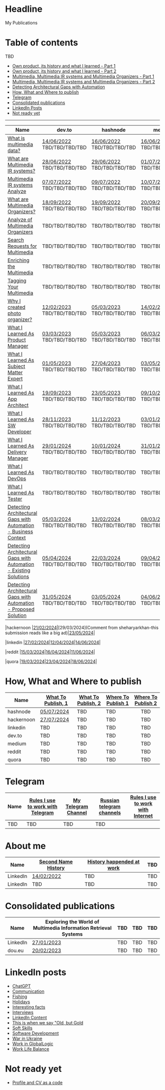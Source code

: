 # Headline

My Publications

# Table of contents

TBD

- [Own product, its history and what I learned - Part 1](./MyPublications.md#multimedia-multimedia-ir-systems-and-multimedia-organizers-1)
- [Own product, its history and what I learned - Part 2](./MyPublications.md#multimedia-multimedia-ir-systems-and-multimedia-organizers-2)
- [Multimedia, Multimedia IR systems and Multimedia Organizers - Part 1](./MyPublications.md#own-product-its-history-and-what-i-learned-1)
- [Multimedia, Multimedia IR systems and Multimedia Organizers - Part 2](./MyPublications.md#own-product-its-history-and-what-i-learned-2)
- [Detecting Architectural Gaps with Automation](./MyPublications.md#detecting-architectural-gaps-with-automation)
- [How, What and Where to publish](./MyPublications.md#how-what-and-where-to-publish)
- [Telegram](./MyPublications.md#telegram)
- [Consolidated publications](./MyPublications.md#consolidated-publications)
- [LinkedIn Posts](./MyPublications.md#linkedin-posts)
- [Not ready yet](./MyPublications.md#not-ready-yet)

---

|Name       | dev.to | hashnode   | medium     |reddit     | quora      | hackernoon | linkedin |
|-----------|--------|------------|------------|-----------|------------|------------|:--------:|
|[What is multimedia data?](./MultimediaData_en.md)| [14/06/2022](https://dev.to/dimanikulin/what-is-multimedia-data-111f) TBD/TBD/TBD/TBD |[16/06/2022](https://dimanikulin.hashnode.dev/what-is-multimedia-data) TBD/TBD/TBD/TBD | [16/06/2022](https://medium.com/@dimanikulin_43511/what-is-multimedia-data-16c2bfdb3829) TBD/TBD/TBD/TBD | [16/06/2022](https://www.reddit.com/r/fva/comments/ve7188/what_is_multimedia_data/) TBD/TBD/TBD/TBD | [19/06/2022](https://www.quora.com/profile/Dima-Nikulin-2/What-is-Multimedia-Data-We-live-in-the-digital-data-era-and-growing-of-the-Internet-gives-us-a-possibility-to-find-th) TBD/TBD/TBD/TBD | N/A | N/A |
|[What are Multimedia IR systems?](./MultimediaIRSystems_en.md)| [28/06/2022](https://dev.to/dimanikulin/what-are-multimedia-ir-systems-5c7nv) TBD/TBD/TBD/TBD | [29/06/2022](https://dimanikulin.hashnode.dev/what-are-multimedia-ir-systems) TBD/TBD/TBD/TBD | [01/07/2022](https://medium.com/@dimanikulin_43511/what-are-multimedia-ir-systems-531366920642) TBD/TBD/TBD/TBD | was deleted as spam N/A | [03/07/2022](https://www.quora.com/profile/Dima-Nikulin-2/What-are-Multimedia-IR-Systems-Lets-briefly-overview-the-Multimedia-IR-systems-According-to-the-Wikipedia-https) TBD/TBD/TBD/TBD | N/A | N/A |
|[Multimedia IR systems Analyze](./MultimediaIRSystemsAnalyze_en.md)|[07/07/2022](https://dev.to/dimanikulin/multimedia-ir-systems-analyze-4e17) TBD/TBD/TBD/TBD | [09/07/2022](https://dimanikulin.hashnode.dev/multimedia-ir-systems-analyze) TBD/TBD/TBD/TBD | [10/07/2022](https://medium.com/@dimanikulin_43511/multimedia-ir-systems-analyze-67d40a5537c5) TBD/TBD/TBD/TBD | was deleted as spam N/A | [13/07/2022](https://www.quora.com/profile/Dima-Nikulin-2/Multimedia-IR-Systems-analyze-Let-us-compare-several-multimedia-IR-systems-by-covering-requirements-and-needs-we-identi) TBD/TBD/TBD/TBD | N/A | N/A |
|[What are Multimedia Organizers?](./MultimediaOrganizers_en.md)| [18/09/2022](https://dev.to/dimanikulin/what-are-the-photo-organizers-1na9) TBD/TBD/TBD/TBD | [19/09/2022](https://dimanikulin.hashnode.dev/what-are-the-photo-organizers) TBD/TBD/TBD/TBD | [20/09/2022](https://medium.com/@dimanikulin_43511/multimedia-organizers-functions-e8def4e7d550) TBD/TBD/TBD/TBD | [20/08/2022](https://www.reddit.com/r/fva/comments/xkum82/what_are_the_multimedia_organizers/) TBD/TBD/TBD/TBD | [22/09/2022](https://www.quora.com/profile/Dima-Nikulin-2/What-are-the-Multimedia-Organizers-Multimedia-Organizers-functions-They-currently-perform-the-search-in-photo-set) TBD/TBD/TBD/TBD | N/A | N/A |
|[Analyze of Multimedia Organizers](./MultimediaOrganizersAnalyze_en.md)| TBD/TBD/TBD/TBD | TBD/TBD/TBD/TBD | TBD/TBD/TBD/TBD | TBD/TBD/TBD/TBD | TBD/TBD/TBD/TBD | TBD/TBD/TBD/TBD | TBD/TBD/TBD/TBD |
|[Search Requests for Multimedia](./MultimediaSearchRequests_en.md)| TBD/TBD/TBD/TBD | TBD/TBD/TBD/TBD | TBD/TBD/TBD/TBD | TBD/TBD/TBD/TBD | TBD/TBD/TBD/TBD | TBD/TBD/TBD/TBD | TBD/TBD/TBD/TBD |
|[Enriching the Multimedia](./MultimediaEnriching_en.md)| TBD/TBD/TBD/TBD | TBD/TBD/TBD/TBD | TBD/TBD/TBD/TBD | TBD/TBD/TBD/TBD | TBD/TBD/TBD/TBD | TBD/TBD/TBD/TBD | TBD/TBD/TBD/TBD |
|[Tagging Your Multimedia](./MultimediaTagging_en.md)| TBD/TBD/TBD/TBD | TBD/TBD/TBD/TBD | TBD/TBD/TBD/TBD | TBD/TBD/TBD/TBD | TBD/TBD/TBD/TBD | TBD/TBD/TBD/TBD | TBD/TBD/TBD/TBD |
|[Why I created photo organizer?](./WhyCreatedPhotoOrganizer_en.md) | [12/02/2023](https://dev.to/dimanikulin/why-i-decided-to-create-my-photo-organizer-1g7n) TBD/TBD/TBD/TBD | [05/03/2023](https://dimanikulin.hashnode.dev/why-i-decided-to-create-my-photo-organizer) TBD/TBD/TBD/TBD | [14/02/2023](https://medium.com/@dimanikulin_43511/why-i-decided-to-create-my-photo-organizer-84ab40565927) TBD/TBD/TBD/TBD | [12/02/2023](https://www.reddit.com/r/fva/comments/112s9q1/why_i_decided_to_create_my_photo_organizer/) TBD/TBD/TBD/TBD | [17/02/2023](https://www.quora.com/profile/Dima-Nikulin-2/Why-I-decided-to-create-my-photo-organizer-As-a-child-I-used-to-flip-through-family-photo-album-to-see-my-relatives-w) TBD/TBD/TBD/TBD | N/A | [20/02/2023](https://www.linkedin.com/posts/dimanikulin_productengineering-photos-activity-7034072973523193856-MvF4?utm_source=share&utm_medium=member_desktop) TBD/TBD/TBD/TBD |
|[What I Learned As Product Manager](./WhatILearnedAsProductManager_en.md) | [03/03/2023](https://dev.to/dimanikulin/what-i-learned-as-a-product-manager-while-creating-my-product-3fom) TBD/TBD/TBD/TBD | [05/03/2023](https://dimanikulin.hashnode.dev/what-i-learned-as-a-product-manager-while-creating-my-product) TBD/TBD/TBD/TBD | [06/03/2023](https://medium.com/@dimanikulin_43511/what-i-learned-as-a-product-manager-while-creating-my-product-d2cc97b23421) TBD/TBD/TBD/TBD | [10/03/2023](https://www.reddit.com/r/fva/comments/11nnrds/what_i_learned_as_a_product_manager_while/) TBD/TBD/TBD/TBD | [14/03/2023](https://www.quora.com/profile/Dima-Nikulin-2/What-I-learned-as-a-Product-Manager-while-creating-my-product-Design-Thinking-The-first-product-I-was-thinking-about-w-2) TBD/TBD/TBD/TBD | [01/05/2023](https://hackernoon.com/why-i-decided-to-create-a-photo-organizer-and-what-i-learned-as-a-result) TBD/TBD/TBD/TBD | [20/03/2023](https://www.linkedin.com/posts/dimanikulin_activity-7043490960445480960-KIPT?utm_source=share&utm_medium=member_desktop) TBD/TBD/TBD/TBD |
|[What I Learned As Subject Matter Expert](./WhatILearnedAsSubjectMatterExpert_en.md) | [01/05/2023](https://dev.to/dimanikulin/what-i-learned-as-a-subject-matter-expert-while-creating-my-product-a42) TBD/TBD/TBD/TBD | [27/04/2023](https://dimanikulin.hashnode.dev/what-i-learned-as-a-subject-matter-expert-while-creating-my-product) TBD/TBD/TBD/TBD | [03/05/2023](https://medium.com/@dimanikulin_43511/what-i-learned-as-a-subject-matter-expert-while-creating-my-product-bae1e32db1b4) TBD/TBD/TBD/TBD | [15/05/2023](https://www.reddit.com/r/fva/comments/13i0mr6/what_i_learned_as_a_subject_matter_expert_while/) TBD/TBD/TBD/TBD | [17/05/2023](https://www.quora.com/profile/Dima-Nikulin-2/What-I-learned-as-a-Subject-Matter-Expert-while-creating-my-product) TBD/TBD/TBD/TBD | [08/12/2023](https://hackernoon.com/what-i-learned-as-a-subject-matter-expert-while-creating-my-product) TBD/TBD/TBD/TBD | [15/09/2023](https://www.linkedin.com/posts/dimanikulin_multimedia-metadata-organizers-activity-7108344168963334144-VIMY?utm_source=share&utm_medium=member_desktop) TBD/TBD/TBD/TBD |
|[What I Learned As App Architect](./WhatILearnedAsAppArchitect_en.md) | [19/09/2023](https://dev.to/dimanikulin/what-i-learned-as-an-application-architect-while-creating-my-product-2j7p) TBD/TBD/TBD/TBD | [23/05/2023](https://dimanikulin.hashnode.dev/what-i-learned-as-an-application-architect-while-creating-my-product) TBD/TBD/TBD/TBD | [09/10/2023](https://medium.com/@dimanikulin_43511/what-i-learned-as-an-application-architect-while-creating-my-product-19852d4fdc16) TBD/TBD/TBD/TBD | [30/09/2023](https://www.reddit.com/r/fva/comments/16w0zr6/what_i_learned_as_an_application_architect_while/) TBD/TBD/TBD/TBD | [30/10/2023](https://www.quora.com/profile/Dima-Nikulin-2/What-I-learned-as-an-Application-Architect-while-creating-my-product) TBD/TBD/TBD/TBD | [27/12/2023](https://hackernoon.com/everything-i-learned-as-an-application-architect-while-creating-my-product) TBD/TBD/TBD/TBD | [18/10/2023](https://www.linkedin.com/posts/dimanikulin_ctivity-7120300166040989696-RtLh/?utm_source=share&utm_medium=member_desktop) TBD/TBD/TBD/TBD |
|[What I Learned As SW Developer](./WhatILearnedAsSoftwareDeveloper_en.md)| [28/11/2023](https://dev.to/dimanikulin/what-i-learned-as-a-software-developer-while-creating-my-product-5a99) TBD/TBD/TBD/TBD | [11/12/2023](https://dimanikulin.hashnode.dev/what-i-learned-as-a-software-developer-while-creating-my-product) TBD/TBD/TBD/TBD | [03/01/2023](https://medium.com/@dimanikulin_43511/what-i-learned-as-a-software-developer-while-creating-my-product-fc7e3ac2534b) TBD/TBD/TBD/TBD | [04/01/2023](https://www.reddit.com/r/fva/comments/18y7jhe/what_i_learned_as_a_software_developer_while/) TBD/TBD/TBD/TBD | [08/01/2023](https://www.quora.com/profile/Dima-Nikulin-2/What-I-learned-as-a-Software-Developer-while-creating-my-product-Overview-This-article-delves-into-the-importance-of-c) TBD/TBD/TBD/TBD | [01/01/2024](https://hackernoon.com/everything-i-learned-as-a-software-developer-while-creating-my-product) TBD/TBD/TBD/TBD | [02/01/2024](https://www.linkedin.com/posts/dimanikulin_softwaredevelopment-codequality-documentation-activity-7147854830793924608-rx6Q?utm_source=share&utm_medium=member_desktop) TBD/TBD/TBD/TBD |
|[What I Learned As Delivery Manager](./WhatILearnedAsDeliveryManager_en.md)| [29/01/2024](https://dev.to/dimanikulin/what-i-learned-as-a-delivery-manager-while-creating-my-product-55o1) TBD/TBD/TBD/TBD | [10/01/2024](https://dimanikulin.hashnode.dev/what-i-learned-as-a-delivery-manager-while-creating-my-product) TBD/TBD/TBD/TBD | [31/01/2024](https://medium.com/@dimanikulin_43511/what-i-learned-as-a-delivery-manager-while-creating-my-product-b466f0eb59a9) TBD/TBD/TBD/TBD | [05/02/2024](https://www.reddit.com/user/dimanikulin/comments/1ajaq6r/what_i_learned_as_a_delivery_manager_while/) TBD/TBD/TBD/TBD | [07/02/2024](https://www.quora.com/profile/Dima-Nikulin-2/What-I-learned-as-a-Delivery-Manager-while-creating-my-product) TBD/TBD/TBD/TBD | [17/01/2024](https://hackernoon.com/everything-i-learned-as-a-delivery-manager-while-creating-my-product) TBD/TBD/TBD/TBD | [23/01/2024](https://www.linkedin.com/posts/dimanikulin_readme-projectmanagement-projectcontrol-activity-7155467818996506624-1bmH?utm_source=share&utm_medium=member_desktop) TBD/TBD/TBD/TBD |
|[What I Learned As DevOps](./WhatILearnedAsDevOps_en.md)| TBD/TBD/TBD/TBD | TBD/TBD/TBD/TBD | TBD/TBD/TBD/TBD | TBD/TBD/TBD/TBD | TBD/TBD/TBD/TBD | TBD/TBD/TBD/TBD | TBD/TBD/TBD/TBD |
|[What I Learned As Tester](./WhatILearnedAsTester_en.md)| TBD/TBD/TBD/TBD | TBD/TBD/TBD/TBD | TBD/TBD/TBD/TBD | TBD/TBD/TBD/TBD | TBD/TBD/TBD/TBD | TBD/TBD/TBD/TBD | TBD/TBD/TBD/TBD |
|[Detecting Architectural Gaps with Automation - Business Context](./DAGBusinessContext_en.md)| [05/03/2024](https://dev.to/dimanikulin/detecting-architectural-gaps-with-automation-business-context-50ed) TBD/TBD/TBD/TBD | [13/02/2024](https://dimanikulin.hashnode.dev/detecting-architectural-gaps-with-automation-business-context) TBD/TBD/TBD/TBD | [08/03/2024](https://medium.com/@dimanikulin_43511/detecting-architectural-gaps-with-automation-business-context-256ef701336d) TBD/TBD/TBD/TBD | TBD/TBD/TBD/TBD | TBD/TBD/TBD/TBD | TBD/TBD/TBD/TBD | TBD/TBD/TBD/TBD |
|[Detecting Architectural Gaps with Automation - Existing Solutions](./DAGExistingSolutions_en.md)| [05/04/2024](https://dev.to/dimanikulin/detecting-architectural-gaps-with-automation-existing-solutions-35jk) TBD/TBD/TBD/TBD | [22/03/2024](https://dimanikulin.hashnode.dev/detecting-architectural-gaps-with-automation-existing-solutions) TBD/TBD/TBD/TBD | [09/04/2024](https://medium.com/@dimanikulin_43511/detecting-architectural-gaps-with-automation-existing-solutions-126dc655e11f) TBD/TBD/TBD/TBD | TBD/TBD/TBD/TBD | TBD/TBD/TBD/TBD | TBD/TBD/TBD/TBD | TBD/TBD/TBD/TBD |
|[Detecting Architectural Gaps with Automation - Proposed Solution](./DAGProposedSolution_en.md) | [31/05/2024](https://dev.to/dimanikulin/detecting-architectural-gaps-with-automation-proposed-solution-35dg) TBD/TBD/TBD/TBD | [03/05/2024](https://dimanikulin.hashnode.dev/detecting-architectural-gaps-with-automation-proposed-solution) TBD/TBD/TBD/TBD | [04/06/2024](https://medium.com/@dimanikulin_43511/detecting-architectural-gaps-with-automation-proposed-solution-f80adbc829ce) TBD/TBD/TBD/TBD | TBD/TBD/TBD/TBD | TBD/TBD/TBD/TBD | TBD/TBD/TBD/TBD | TBD/TBD/TBD/TBD |

|hackernoon |[21/02/2024](https://hackernoon.com/detecting-architectural-gaps-with-automation-business-context)|[29/03/2024](Comment from sheharyarkhan-this submission reads like a big ad)|[23/05/2024](https://hackernoon.com/detecting-architectural-gaps-with-automation-proposed-solution)|

|linkedin   |[27/02/2024](https://www.linkedin.com/posts/dimanikulin_softwarearchitecture-architecturevisualization-activity-7168137721008308224-9LoR?utm_source=share&utm_medium=member_desktop)|[12/04/2024](https://www.linkedin.com/posts/dimanikulin_activity-7184438022925414400-57ZO?utm_source=share&utm_medium=member_desktop)|[14/06/2024](https://www.linkedin.com/posts/dimanikulin_softwarearchitecture-integrationstrategies-activity-7207288570758279169-ZzBa?utm_source=share&utm_medium=member_desktop)|

|reddit     |[15/03/2024](https://www.reddit.com/r/fva/comments/1bf6uo2/detecting_architectural_gaps_with_automation/)|[16/04/2024](https://www.reddit.com/r/fva/comments/1c59jei/detecting_architectural_gaps_with_automation/)|[11/06/2024](https://www.reddit.com/r/fva/comments/1ddbfm1/detecting_architectural_gaps_with_automation/)|

|quora      |[19/03/2024](https://www.quora.com/profile/Dima-Nikulin-2/Detecting-Architectural-Gaps-with-Automation-Business-Context-Overview)|[23/04/2024](https://www.quora.com/profile/Dima-Nikulin-2/Detecting-Architectural-Gaps-with-Automation-Existing-Solutions-Introduction-In-the-rapidly-evolving-landscape-of-so)|[18/06/2024](https://www.quora.com/profile/Dima-Nikulin-2/Detecting-Architectural-Gaps-with-Automation-Proposed-Solution-Introduction-In-the-ever-evolving-realm-of-software-d)|

# How, What and Where to publish

|Name       |[What To Publish, 1](./PublishWhat1_en.md)|[What To Publish, 2](./PublishWhat2_en.md)|[Where To Publish 1](./PublishWhere1_en.md)|[Where To Publish 2](./PublishWhere2_en.md)|
|-----------|---|---|---|:-----------:|
|hashnode   |[05/07/2024](https://dimanikulin.hashnode.dev/what-content-to-create-and-how-to-publish-it-part-1)|TBD|TBD|TBD|
|hackernoon |[27/07/2024](https://hackernoon.com/what-content-to-create-and-how-to-publish-it-part-1)|TBD|TBD|TBD|
|linkedin   |TBD|TBD|TBD|TBD|
|dev.to     |TBD|TBD|TBD|TBD|
|medium     |TBD|TBD|TBD|TBD|
|reddit     |TBD|TBD|TBD|TBD|
|quora      |TBD|TBD|TBD|TBD|

# Telegram

|Name       |[Rules I use to work with Telegram](./MyRulesWorkingWithTg_uk.md)|[My Telegram Channel](./MyTelegramChannel_uk.md)|[Russian telegram channels](./MyRuTelegramChannels_ru.md)| [Rules I use to work with Internet](./MyRulesWorkingWithInternet_uk.md) |
|-----------|-----------------------------------------------------------------|------------------------------------------------|---------------------------------------------------------|:-----------------------------------------------------------------------:|
|TBD        |TBD|TBD|TBD|

# About me

|Name       |[Second Name History](./HistorySecondName_ru.md)|[History happended at work](./HistoryAtWork_uk.md)|TBD|
|-----------|---------------------------------------------------------------|----------------------------------------------------------------------|:---------------------------------------------------------------------------------:|
|LinkedIn   |[14/02/2022](https://www.linkedin.com/posts/dimanikulin_%D0%B1%D1%8B%D0%BB-%D1%82%D1%83%D1%82-%D0%BF%D0%BE%D1%81%D1%82-%D0%BE-%D1%84%D0%B0%D0%BC%D0%B8%D0%BB%D0%B8%D1%8F%D1%85-%D0%BD%D0%B5%D0%B4%D0%B0%D0%B2%D0%BD%D0%BE-https-activity-6899776405601611776-PJn7?utm_source=share&utm_medium=member_desktop)|TBD|TBD|
|LinkedIn   |TBD|TBD|TBD|

# Consolidated publications

|Name       |Exploring the World of Multimedia Information Retrieval Systems|TBD|TBD|TBD|
|-----------|---------------------------------------------------------------|----------------------------------------------------------------------|---------------------------------------------------------------------------------|:----------------------------------------------------------------:|
|LinkedIn   |[27/01/2023](https://www.linkedin.com/posts/dimanikulin_activity-7024663781666349057-Hw3_/?utm_source=share&utm_medium=member_desktop)|TBD|TBD|TBD|
|dou.eu     |[20/02/2023](https://dou.eu/community/posts/what-are-multimedia-information-retrieval-systems)|TBD|TBD|TBD|

# LinkedIn posts

- [ChatGPT](./ChatGPT.md)
- [Communication](./Communication.md)
- [Fishing](./Fishing.md)
- [Holidays](/Holidays.md)
- [Interesting facts](./InterestingFacts.md)
- [Interviews](./Interviews.md)
- [LinkedIn Content](./LinkedInContent.md)
- [This is when we say "Old, but Gold](./OldButGold.md)
- [Soft Skills](./SoftSkills.md)
- [Software Development](./SoftwareDevelopment.md)
- [War in Ukraine](./WarInUkraine.md)
- [Work in GlobalLogic](./WorkInGL.md)
- [Work Life Balance](WorkLifeBalance.md)

# Not ready yet

- [Profile and CV as a code](./ProfileAsCode_en.md)
